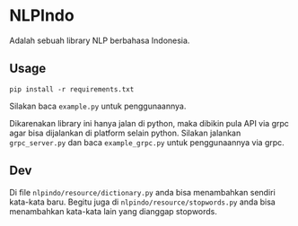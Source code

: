 # NLPIndo

Adalah sebuah library NLP berbahasa Indonesia.

## Usage

`pip install -r requirements.txt`

Silakan baca `example.py` untuk penggunaannya.

Dikarenakan library ini hanya jalan di python, maka dibikin pula API via grpc agar bisa dijalankan di platform selain python. Silakan jalankan `grpc_server.py` dan baca `example_grpc.py` untuk penggunaannya via grpc.

## Dev

Di file `nlpindo/resource/dictionary.py` anda bisa menambahkan sendiri kata-kata baru. Begitu juga di `nlpindo/resource/stopwords.py` anda bisa menambahkan kata-kata lain yang dianggap stopwords.
